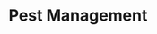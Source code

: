 ---
title: Pest Management
seo_keywords: Green Earth
seo_description: Green Earth
featured_image: images/pest_management.jpg
type: "agriculture"
details:
  - name: >-
      Plant sourced oil, extract & secondary metabolites
    image: images/Digout3.-e1503737947897-300x111.png
    profile_file: images/Digout.pdf
    action: Army worm, Boll worm, Fruit & shoot borer, DBM, Stem borer, Semilooper & other lepidopteron pest
---